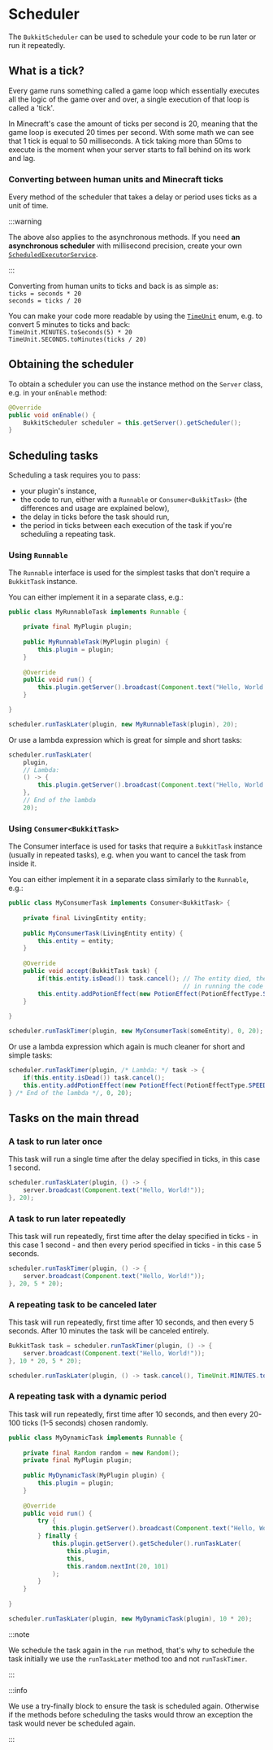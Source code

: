 ﻿---
slug: /dev/scheduler
---

# Scheduler

The `BukkitScheduler` can be used to schedule your code to be run later or run it repeatedly.

## What is a tick?

Every game runs something called a game loop which essentially executes all the logic of the game over and over,
a single execution of that loop is called a 'tick'.

In Minecraft's case the amount of ticks per second is 20, meaning that the game loop is executed 20 times per second.
With some math we can see that 1 tick is equal to 50 milliseconds. A tick taking more than 50ms to execute is the moment
when your server starts to fall behind on its work and lag.

### Converting between human units and Minecraft ticks

Every method of the scheduler that takes a delay or period uses ticks as a unit of time.

:::warning

The above also applies to the asynchronous methods. If you need **an asynchronous scheduler** with millisecond precision, create your own
[`ScheduledExecutorService`](https://docs.oracle.com/en/java/javase/17/docs/api/java.base/java/util/concurrent/ScheduledExecutorService.html).

:::

Converting from human units to ticks and back is as simple as:  
`ticks = seconds * 20`  
`seconds = ticks / 20`

You can make your code more readable by using the
[`TimeUnit`](https://docs.oracle.com/en/java/javase/17/docs/api/java.base/java/util/concurrent/TimeUnit.html)
enum, e.g. to convert 5 minutes to ticks and back:  
`TimeUnit.MINUTES.toSeconds(5) * 20`  
`TimeUnit.SECONDS.toMinutes(ticks / 20)`

## Obtaining the scheduler

To obtain a scheduler you can use the instance method on the `Server` class, e.g. in your `onEnable` method:

```java
@Override
public void onEnable() {
	BukkitScheduler scheduler = this.getServer().getScheduler();
}
```

## Scheduling tasks

Scheduling a task requires you to pass:
- your plugin's instance,
- the code to run, either with a `Runnable` or `Consumer<BukkitTask>` (the differences and usage are explained below),
- the delay in ticks before the task should run,
- the period in ticks between each execution of the task if you're scheduling a repeating task.

### Using `Runnable`

The `Runnable` interface is used for the simplest tasks that don't require a `BukkitTask` instance.

You can either implement it in a separate class, e.g.:

```java
public class MyRunnableTask implements Runnable {

	private final MyPlugin plugin;
	
	public MyRunnableTask(MyPlugin plugin) {
		this.plugin = plugin;
	}
	
	@Override
	public void run() {
		this.plugin.getServer().broadcast(Component.text("Hello, World!"));
	}

}
```
```java
scheduler.runTaskLater(plugin, new MyRunnableTask(plugin), 20);
```

Or use a lambda expression which is great for simple and short tasks:

```java
scheduler.runTaskLater(
	plugin, 
	// Lambda:
	() -> {
		this.plugin.getServer().broadcast(Component.text("Hello, World!")
	},
	// End of the lambda
	20);
```

### Using `Consumer<BukkitTask>`

The Consumer interface is used for tasks that require a `BukkitTask` instance (usually in repeated tasks),
e.g. when you want to cancel the task from inside it.

You can either implement it in a separate class similarly to the `Runnable`, e.g.:

```java
public class MyConsumerTask implements Consumer<BukkitTask> {
	
	private final LivingEntity entity;
	
	public MyConsumerTask(LivingEntity entity) {
		this.entity = entity;
	}
	
	@Override
	public void accept(BukkitTask task) {
		if(this.entity.isDead()) task.cancel(); // The entity died, there's no point
		                                        // in running the code anymore.
		this.entity.addPotionEffect(new PotionEffect(PotionEffectType.SPEED, 20, 1));
	}
	
}
```
```java
scheduler.runTaskTimer(plugin, new MyConsumerTask(someEntity), 0, 20);
```

Or use a lambda expression which again is much cleaner for short and simple tasks:

```java
scheduler.runTaskTimer(plugin, /* Lambda: */ task -> {
	if(this.entity.isDead()) task.cancel();
	this.entity.addPotionEffect(new PotionEffect(PotionEffectType.SPEED, 20, 1));
} /* End of the lambda */, 0, 20);
```

## Tasks on the main thread

### A task to run later once

This task will run a single time after the delay specified in ticks, in this case 1 second.

```java
scheduler.runTaskLater(plugin, () -> {
	server.broadcast(Component.text("Hello, World!"));
}, 20);
```

### A task to run later repeatedly

This task will run repeatedly, first time after the delay specified in ticks - in this case 1 second -
and then every period specified in ticks - in this case 5 seconds.

```java
scheduler.runTaskTimer(plugin, () -> {
	server.broadcast(Component.text("Hello, World!"));
}, 20, 5 * 20);
```

### A repeating task to be canceled later

This task will run repeatedly, first time after 10 seconds, and then every 5 seconds. After 10 minutes
the task will be canceled entirely.

```java
BukkitTask task = scheduler.runTaskTimer(plugin, () -> {
	server.broadcast(Component.text("Hello, World!"));
}, 10 * 20, 5 * 20);

scheduler.runTaskLater(plugin, () -> task.cancel(), TimeUnit.MINUTES.toSeconds(10) * 20);
```

### A repeating task with a dynamic period

This task will run repeatedly, first time after 10 seconds, and then every 20-100 ticks (1-5 seconds) chosen randomly.

```java
public class MyDynamicTask implements Runnable {
	
	private final Random random = new Random();
	private final MyPlugin plugin;
	
	public MyDynamicTask(MyPlugin plugin) {
		this.plugin = plugin;
	}
	
	@Override
	public void run() {
		try {
			this.plugin.getServer().broadcast(Component.text("Hello, World!"));
		} finally {
			this.plugin.getServer().getScheduler().runTaskLater(
				this.plugin,
				this,
				this.random.nextInt(20, 101)
			);
		}
	}
	
}
```

```java
scheduler.runTaskLater(plugin, new MyDynamicTask(plugin), 10 * 20);
```

:::note

We schedule the task again in the `run` method, that's why to schedule the task initially
we use the `runTaskLater` method too and not `runTaskTimer`.

:::

:::info

We use a try-finally block to ensure the task is scheduled again. Otherwise if the methods before scheduling
the tasks would throw an exception the task would never be scheduled again.

:::